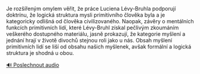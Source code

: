 
Je rozšířeným omylem věřit, že práce Luciena Lévy-Bruhla podporují doktrínu, že logická struktura mysli primitivního člověka byla a je kategoricky odlišná od člověka civilizovaného. Naopak, závěry o mentálních funkcích primitivních lidí, které Lévy-Bruhl získal pečlivým zkoumáním veškerého dostupného materiálu, jasně prokazují, že kategorie myšlení a jednání hrají v životě divochů stejnou roli jako u nás. Obsah myšlení primitivních lidí se liší od obsahu našich myšlenek, avšak formální a logická struktura je shodná u obou.

[🔊 Poslechnout audio](/data/7-paragraphs/audio/chapter_13/para_002-Je-rozenm-omylem-vit-e-prce-Luciena-Lvy-.mp3)
